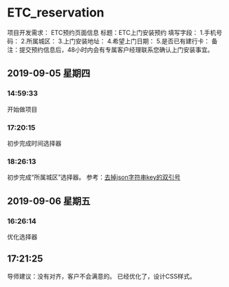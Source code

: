 # ETC_reservation

项目开发需求：
ETC预约页面信息
标题：ETC上门安装预约
填写字段：
1.手机号码：
2.所属城区：
3.上门安装地址：
4.希望上门日期：
5.是否已有建行卡：
备注：提交预约信息后，48小时内会有专属客户经理联系您确认上门安装事宜。

## 2019-09-05 星期四

### 14:59:33

开始做项目

### 17:20:15

初步完成时间选择器

### 18:26:13

初步完成“所属城区”选择器。
参考：[去掉json字符串key的双引号](https://blog.csdn.net/qq_41656943/article/details/86793079)

## 2019-09-06 星期五

### 16:26:14

优化选择器

## 17:21:25

导师建议：没有对齐，客户不会满意的。
已经优化了，设计CSS样式。
